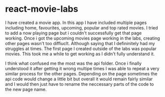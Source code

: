 # react-movie-labs

I have created a movie app. In this app I have included multiple pages including home, favourites, upcoming, popular and top rated movies. I tried to add a now playing page but i couldn't successfully get that page working. Once i got the upcoming movies page working in the labs, creating other pages wasn't too diffiuclt. Although saying that I defininitely had my struggles at times. The first page I created outside of the labs was popular movies. This took me a while to get working as I didn't fully understand it. 

I think what confused me the most was the api folder. Once i finally understood it after getting it wrong multipe times I was able to repeat a very similar process for the other pages. Depending on the page sometimes the api code would change a little bit but overall it would remain fairly similar and I would then just have to rename the neccessary parts of the code to the new page name. 

